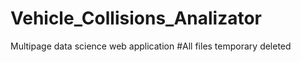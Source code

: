 # Vehicle_Collisions_Analizator
Multipage data science web application
#All files temporary deleted 
